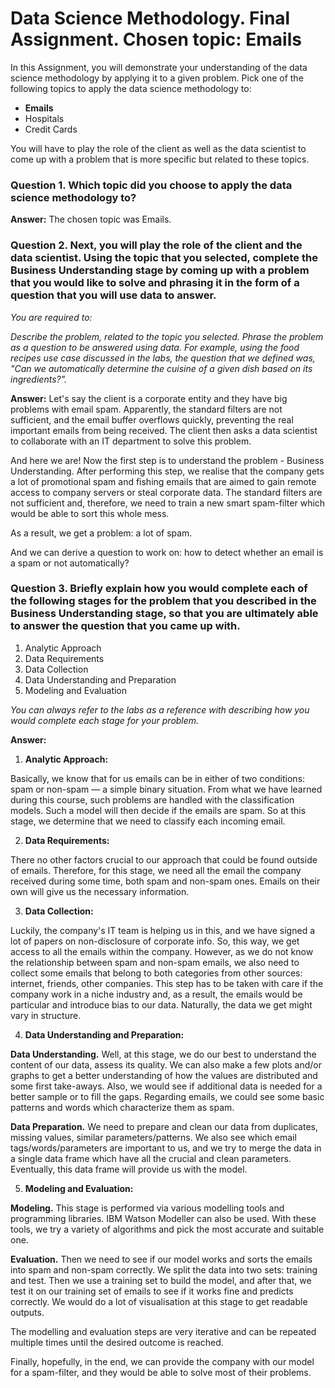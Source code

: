 # Data Science Methodology. Final Assignment. Chosen topic: Emails

In this Assignment, you will demonstrate your understanding of the data science methodology by applying it to a given problem. Pick one of the following topics to apply the data science methodology to:

- **Emails**
- Hospitals
- Credit Cards

You will have to play the role of the client as well as the data scientist to come up with a problem that is more specific but related to these topics.

### Question 1. Which topic did you choose to apply the data science methodology to?

**Answer:**
The chosen topic was Emails.

### Question 2. Next, you will play the role of the client and the data scientist. Using the topic that you selected, complete the Business Understanding stage by coming up with a problem that you would like to solve and phrasing it in the form of a question that you will use data to answer.

*You are required to:*

*Describe the problem, related to the topic you selected.
Phrase the problem as a question to be answered using data.
For example, using the food recipes use case discussed in the labs, the question that we defined was, "Can we automatically determine the cuisine of a given dish based on its ingredients?".*

**Answer:**
Let's say the client is a corporate entity and they have big problems with email spam. Apparently, the standard filters are not sufficient, and the email buffer overflows quickly, preventing the real important emails from being received. The client then asks a data scientist to collaborate with an IT department to solve this problem.

And here we are! Now the first step is to understand the problem - Business Understanding. After performing this step, we realise that the company gets a lot of promotional spam and fishing emails that are aimed to gain remote access to company servers or steal corporate data. The standard filters are not sufficient and, therefore, we need to train a new smart spam-filter which would be able to sort this whole mess.

As a result, we get a problem: a lot of spam.

And we can derive a question to work on: how to detect whether an email is a spam or not automatically?

### Question 3. Briefly explain how you would complete each of the following stages for the problem that you described in the Business Understanding stage, so that you are ultimately able to answer the question that you came up with.

1. Analytic Approach
2. Data Requirements
3. Data Collection
4. Data Understanding and Preparation
5. Modeling and Evaluation

*You can always refer to the labs as a reference with describing how you would complete each stage for your problem.*

**Answer:**

1. **Analytic Approach:**

Basically, we know that for us emails can be in either of two conditions: spam or non-spam — a simple binary situation. From what we have learned during this course, such problems are handled with the classification models. Such a model will then decide if the emails are spam. So at this stage, we determine that we need to classify each incoming email. 

2. **Data Requirements:**

There no other factors crucial to our approach that could be found outside of emails. Therefore, for this stage, we need all the email the company received during some time, both spam and non-spam ones. Emails on their own will give us the necessary information.

3. **Data Collection:**

Luckily, the company's IT team is helping us in this, and we have signed a lot of papers on non-disclosure of corporate info. So, this way, we get access to all the emails within the company. However, as we do not know the relationship between spam and non-spam emails, we also need to collect some emails that belong to both categories from other sources: internet, friends, other companies. This step has to be taken with care if the company work in a niche industry and, as a result, the emails would be particular and introduce bias to our data. Naturally, the data we get might vary in structure.

4. **Data Understanding and Preparation:**

**Data Understanding.**
Well, at this stage, we do our best to understand the content of our data, assess its quality. We can also make a few plots and/or graphs to get a better understanding of how the values are distributed and some first take-aways. Also, we would see if additional data is needed for a better sample or to fill the gaps. Regarding emails, we could see some basic patterns and words which characterize them as spam.

**Data Preparation.**
We need to prepare and clean our data from duplicates, missing values, similar parameters/patterns. We also see which email tags/words/parameters are important to us, and we try to merge the data in a single data frame which have all the crucial and clean parameters. Eventually, this data frame will provide us with the model. 

5. **Modeling and Evaluation:**

**Modeling.**
This stage is performed via various modelling tools and programming libraries. IBM Watson Modeller can also be used. With these tools, we try a variety of algorithms and pick the most accurate and suitable one.

**Evaluation.**
Then we need to see if our model works and sorts the emails into spam and non-spam correctly. We split the data into two sets: training and test. Then we use a training set to build the model, and after that, we test it on our training set of emails to see if it works fine and predicts correctly. We would do a lot of visualisation at this stage to get readable outputs.

The modelling and evaluation steps are very iterative and can be repeated multiple times until the desired outcome is reached. 

Finally, hopefully, in the end, we can provide the company with our model for a spam-filter, and they would be able to solve most of their problems.